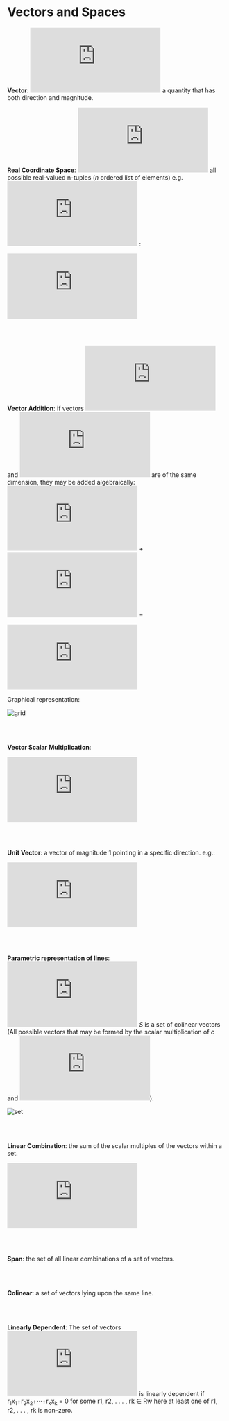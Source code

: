 <h1>Vectors and Spaces</h1>

__Vector__: ![equation](https://latex.codecogs.com/gif.latex?%5Coverrightarrow%7Bx%7D) a quantity that has both direction and magnitude.

__Real Coordinate Space__: ![equation](https://latex.codecogs.com/gif.latex?%5Cmathbb%7BR%7D%5E%7Bn%7D) all possible real-valued n-tuples (*n* ordered list of elements)
 e.g.  ![equation](https://latex.codecogs.com/gif.latex?%5Cmathbb%7BR%7D%5E%7B3%7D) :

![equation](https://latex.codecogs.com/gif.latex?%5Cbegin%7Bbmatrix%7D%20x%5C%5C%20y%5C%5C%20z%20%5Cend%7Bbmatrix%7D%20x%2C%20y%2C%20z%20%5Cepsilon%20%5Cmathbb%7BR%7D)

<br>
<br>

__Vector Addition__: if vectors ![equation](https://latex.codecogs.com/gif.latex?%5Coverrightarrow%7Bx%7D) and ![equation](https://latex.codecogs.com/gif.latex?%5Coverrightarrow%7By%7D) are of the same dimension, they may be added algebraically: ![equation](https://latex.codecogs.com/gif.latex?%5Coverrightarrow%7Bx%7D) + ![equation](https://latex.codecogs.com/gif.latex?%5Coverrightarrow%7By%7D) = 

![equation](https://latex.codecogs.com/gif.latex?%5Cbegin%7Bbmatrix%7D%20x_%7B1%7D&plus;y_%7B1%7D%5C%5C%20x_%7B2%7D&plus;y_%7B2%7D%20%5C%5C%20...%20%5C%5C%20x_%7Bn%7D&plus;y_%7Bn%7D%20%5Cend%7Bbmatrix%7D)

Graphical representation: 

![grid](https://user-images.githubusercontent.com/68278907/88667100-37c38180-d0e1-11ea-845d-3a75d6400502.png)

<br>
<br>

__Vector Scalar Multiplication__: 

![equation](https://latex.codecogs.com/gif.latex?%5Calpha%20%5Cbegin%7Bbmatrix%7D%20x%5C%5Cy%5C%5Cz%20%5Cend%7Bbmatrix%7D%20%3D%20%5Cbegin%7Bbmatrix%7D%20%5Calpha%20x%5C%5C%5Calpha%20y%5C%5C%5Calpha%20z%20%5Cend%7Bbmatrix%7D)

<br>
<br>

__Unit Vector__: a vector of magnitude 1 pointing in a specific direction. e.g.:

![equation](https://latex.codecogs.com/gif.latex?%5Cwidehat%7Bi%7D%20%3D%20%5Cbegin%7Bbmatrix%7D%201%5C%5C%200%20%5Cend%7Bbmatrix%7D%2C%20%5Cwidehat%7Bj%7D%20%3D%20%5Cbegin%7Bbmatrix%7D%200%5C%5C%201%20%5Cend%7Bbmatrix%7D) 

<br>
<br>

__Parametric representation of lines__: ![equation](https://latex.codecogs.com/gif.latex?S%20%3D%20%5C%7B%20c%5Coverrightarrow%7Bv%7D%7Cc%5Cepsilon%20%5Cmathbb%7BR%7D%20%5C%7D) *S* is a set of colinear vectors (All possible vectors that may be formed by the scalar multiplication of *c* and ![equation](https://latex.codecogs.com/gif.latex?%5Coverrightarrow%7Bv%7D)):

![set](https://user-images.githubusercontent.com/68278907/88681073-78c39200-d0f1-11ea-95cd-ddda14a32301.png)

<br>
<br>

__Linear Combination__: the sum of the scalar multiples of the vectors within a set.

![equation](https://latex.codecogs.com/gif.latex?Linear%20%5C%20Combination%20%5C%20of%20%5C%20%5Coverrightarrow%7Bv%7D_%7B1%7D%2C%5Coverrightarrow%7Bv%7D_%7B2%7D%2C...%2C%5Coverrightarrow%7Bv%7D_%7Bn%7D%20%5C%20in%20%5C%20%5Cmathbb%7BR%7D%20%5C%20%5Cnewline%20%3D%20%5C%20c_%7B1%7D%5Coverrightarrow%7Bv%7D_%7B1%7D&plus;c_%7B2%7D%5Coverrightarrow%7Bv%7D_%7B2%7D&plus;...&plus;c_%7Bn%7D%5Coverrightarrow%7Bv%7D_%7Bn%7D%20%5C%20for%20%5C%20c_%7B1%7D%5Crightarrow%20c_%7Bn%7D%20%5C%20%5Cepsilon%20%5C%20%5Cmathbb%7BR%7D)

<br>
<br>

__Span__: the set of all linear combinations of a set of vectors. 

<br>
<br>

__Colinear__: a set of vectors lying upon the same line.

<br>
<br>

__Linearly Dependent__: The set of vectors ![equation](https://latex.codecogs.com/gif.latex?%5C%7B%20%5Coverrightarrow%7Bx%7D_%7B1%7D%2C%20%5Coverrightarrow%7Bx%7D_%7B2%7D%2C%20...%2C%20%5Coverrightarrow%7Bx%7D_%7Bn%7D%20%5C%7D) is linearly dependent if r<sub>1</sub>x<sub>1</sub>+r<sub>2</sub>x<sub>2</sub>+···+r<sub>k</sub>x<sub>k</sub> = 0 for some r1, r2, . . . , rk ∈ Rw here at least one of r1, r2, . . . , rk is non–zero.


